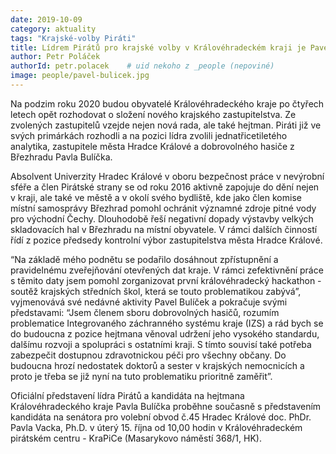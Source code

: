 ```yaml
---
date: 2019-10-09
category: aktuality
tags: "Krajské-volby Piráti"
title: Lídrem Pirátů pro krajské volby v Královéhradeckém kraji je Pavel Bulíček
author: Petr Poláček
authorId: petr.polacek    # uid nekoho z _people (nepoviné)
image: people/pavel-bulicek.jpg
---
```


Na podzim roku 2020 budou obyvatelé Královéhradeckého kraje po čtyřech letech opět rozhodovat o složení nového krajského zastupitelstva. Ze zvolených zastupitelů vzejde nejen nová rada, ale také hejtman. Piráti již ve svých primárkách rozhodli a na pozici lídra zvolili jednatřicetiletého analytika, zastupitele města Hradce Králové a dobrovolného hasiče z Březhradu Pavla Bulíčka.

Absolvent Univerzity Hradec Králové v oboru bezpečnost práce v nevýrobní sféře a člen Pirátské strany se od roku 2016 aktivně zapojuje do dění nejen v kraji, ale také ve městě a v okolí svého bydliště, kde jako člen komise místní samosprávy Březhrad pomohl ochránit významné zdroje pitné vody pro východní Čechy. Dlouhodobě řeší negativní dopady výstavby velkých skladovacích hal v Březhradu na místní obyvatele. V rámci dalších činností řídí z pozice předsedy kontrolní výbor zastupitelstva města Hradce Králové.

“Na základě mého podnětu se podařilo dosáhnout zpřístupnění a pravidelnému zveřejňování otevřených dat kraje. V rámci zefektivnění práce s těmito daty jsem pomohl zorganizovat první královéhradecký hackathon - soutěž krajských středních škol, která se touto problematikou zabývá”, vyjmenovává své nedávné aktivity Pavel Bulíček a pokračuje svými představami: “Jsem členem sboru dobrovolných hasičů, rozumím problematice Integrovaného záchranného systému kraje (IZS) a rád bych se do budoucna z pozice hejtmana věnoval udržení jeho vysokého standardu, dalšímu rozvoji a spolupráci s ostatními kraji. S tímto souvisí také potřeba zabezpečit dostupnou zdravotnickou péči pro všechny občany. Do budoucna hrozí nedostatek doktorů a sester v krajských nemocnicích a proto je třeba se již nyní na tuto problematiku prioritně zaměřit”.

Oficiální představení lídra Pirátů a kandidáta na hejtmana Královéhradeckého kraje Pavla Bulíčka proběhne současně s představením kandidáta na senátora pro volební obvod č.45 Hradec Králové doc. PhDr. Pavla Vacka, Ph.D. v úterý 15. října od 10,00 hodin v Královéhradeckém pirátském centru - KraPiCe (Masarykovo náměstí 368/1, HK).
